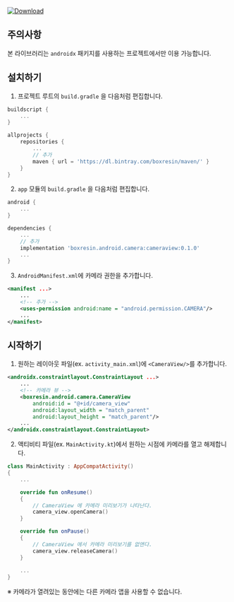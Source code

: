 [ ![Download](https://api.bintray.com/packages/boxresin/maven/boxresin.android.camera%3Acameraview/images/download.svg) ](https://bintray.com/boxresin/maven/boxresin.android.camera%3Acameraview/_latestVersion)

## 주의사항
본 라이브러리는 `androidx` 패키지를 사용하는 프로젝트에서만 이용 가능합니다.

## 설치하기
1. 프로젝트 루트의 `build.gradle` 을 다음처럼 편집합니다.

```gradle
buildscript {
    ...
}

allprojects {
    repositories {
        ...
        // 추가
        maven { url = 'https://dl.bintray.com/boxresin/maven/' }
    }
}
```

2. `app` 모듈의 `build.gradle` 을 다음처럼 편집합니다.

```gradle
android {
    ...
}

dependencies {
    ...
    // 추가
    implementation 'boxresin.android.camera:cameraview:0.1.0'
    ...
}
```

3. `AndroidManifest.xml`에 카메라 권한을 추가합니다.
```xml
<manifest ...>
    ...
    <!-- 추가 -->
    <uses-permission android:name = "android.permission.CAMERA"/>
    ...
</manifest>
```

## 시작하기
1. 원하는 레이아웃 파일(ex. `activity_main.xml`)에 `<CameraView/>`를 추가합니다.

```xml
<androidx.constraintlayout.ConstraintLayout ...>
    ...
    <!-- 카메라 뷰 -->
    <boxresin.android.camera.CameraView
        android:id = "@+id/camera_view"
        android:layout_width = "match_parent"
        android:layout_height = "match_parent"/>
    ...
</androidx.constraintlayout.ConstraintLayout>

```

2. 액티비티 파일(ex. `MainActivity.kt`)에서 원하는 시점에 카메라를 열고 해제합니다.
```kotlin
class MainActivity : AppCompatActivity()
{
    ...

    override fun onResume()
    {
        // CameraView 에 카메라 미리보기가 나타난다.
        camera_view.openCamera()
    }

    override fun onPause()
    {
        // CameraView 에서 카메라 미리보기를 없앤다.
        camera_view.releaseCamera()
    }
    
    ...
}
```
※ 카메라가 열려있는 동안에는 다른 카메라 앱을 사용할 수 없습니다.
